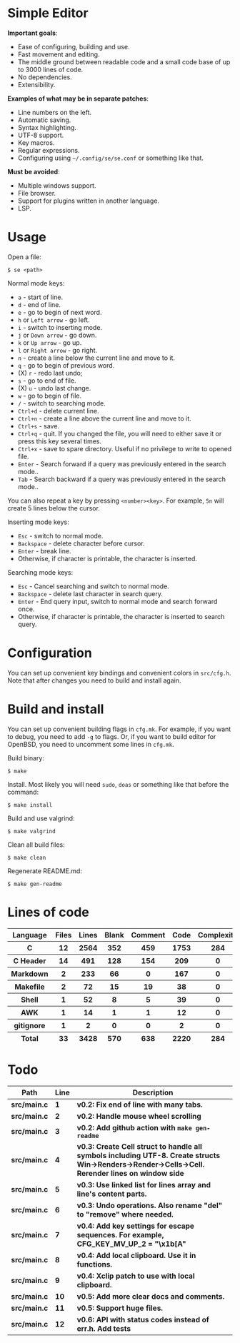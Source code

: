 # Simple Editor

**Important goals**:

- Ease of configuring, building and use.
- Fast movement and editing.
- The middle ground between readable code and a small code base of up to 3000 lines of code.
- No dependencies.
- Extensibility.

**Examples of what may be in separate patches**:

- Line numbers on the left.
- Automatic saving.
- Syntax highlighting.
- UTF-8 support.
- Key macros.
- Regular expressions.
- Configuring using `~/.config/se/se.conf` or something like that.

**Must be avoided**:

- Multiple windows support.
- File browser.
- Support for plugins written in another language.
- LSP.

# Usage

Open a file:

```
$ se <path>
```

Normal mode keys:

- `a` - start of line.
- `d` - end of line.
- `e` - go to begin of next word.
- `h` or `Left arrow` - go left.
- `i` - switch to inserting mode.
- `j` or `Down arrow` - go down.
- `k` or `Up arrow` - go up.
- `l` or `Right arrow` - go right.
- `n` - create a line below the current line and move to it.
- `q` - go to begin of previous word.
- (X) `r` - redo last undo;
- `s` - go to end of file.
- (X) `u` - undo last change.
- `w` - go to begin of file.
- `/` - switch to searching mode.
- `Ctrl+d` - delete current line.
- `Ctrl+n` - create a line above the current line and move to it.
- `Ctrl+s` - save.
- `Ctrl+q` - quit. If you changed the file, you will need to either save it or press this key several times.
- `Ctrl+x` - save to spare directory. Useful if no privilege to write to opened file.
- `Enter` - Search forward if a query was previously entered in the search mode..
- `Tab` - Search backward if a query was previously entered in the search mode..

You can also repeat a key by pressing `<number><key>`. For example, `5n` will create 5 lines below the cursor.

Inserting mode keys:

- `Esc` - switch to normal mode.
- `Backspace` - delete character before cursor.
- `Enter` - break line.
- Otherwise, if character is printable, the character is inserted.

Searching mode keys:

- `Esc` - Cancel searching and switch to normal mode.
- `Backspace` - delete last character in search query.
- `Enter` - End query input, switch to normal mode and search forward once.
- Otherwise, if character is printable, the character is inserted to search query.


# Configuration

You can set up convenient key bindings and convenient colors in `src/cfg.h`. Note that after changes you need to build and install again.

# Build and install

You can set up convenient building flags in `cfg.mk`. For example, if you want to debug, you need to add `-g` to flags. Or, if you want to build editor for OpenBSD, you need to uncomment some lines in `cfg.mk`.

Build binary:

```
$ make
```

Install. Most likely you will need `sudo`, `doas` or something like that before the command:

```
$ make install
```

Build and use valgrind:

```
$ make valgrind
```

Clean all build files:

```
$ make clean
```

Regenerate README.md:

```
$ make gen-readme
```


# Lines of code

<table id="scc-table">
	<thead><tr>
		<th>Language</th>
		<th>Files</th>
		<th>Lines</th>
		<th>Blank</th>
		<th>Comment</th>
		<th>Code</th>
		<th>Complexity</th>
		<th>Bytes</th>
	</tr></thead>
	<tbody><tr>
		<th>C</th>
		<th>12</th>
		<th>2564</th>
		<th>352</th>
		<th>459</th>
		<th>1753</th>
		<th>284</th>
		<th>61142</th>
	</tr><tr>
		<th>C Header</th>
		<th>14</th>
		<th>491</th>
		<th>128</th>
		<th>154</th>
		<th>209</th>
		<th>0</th>
		<th>12234</th>
	</tr><tr>
		<th>Markdown</th>
		<th>2</th>
		<th>233</th>
		<th>66</th>
		<th>0</th>
		<th>167</th>
		<th>0</th>
		<th>5858</th>
	</tr><tr>
		<th>Makefile</th>
		<th>2</th>
		<th>72</th>
		<th>15</th>
		<th>19</th>
		<th>38</th>
		<th>0</th>
		<th>1555</th>
	</tr><tr>
		<th>Shell</th>
		<th>1</th>
		<th>52</th>
		<th>8</th>
		<th>5</th>
		<th>39</th>
		<th>0</th>
		<th>1008</th>
	</tr><tr>
		<th>AWK</th>
		<th>1</th>
		<th>14</th>
		<th>1</th>
		<th>1</th>
		<th>12</th>
		<th>0</th>
		<th>220</th>
	</tr><tr>
		<th>gitignore</th>
		<th>1</th>
		<th>2</th>
		<th>0</th>
		<th>0</th>
		<th>2</th>
		<th>0</th>
		<th>11</th>
	</tr></tbody>
	<tfoot><tr>
		<th>Total</th>
		<th>33</th>
		<th>3428</th>
		<th>570</th>
		<th>638</th>
		<th>2220</th>
		<th>284</th>
    	<th>82028</th>
	</tr></tfoot>
	</table>

# Todo

|Path|Line|Description|
|-|-|-|
|**src/main.c**|**1**|**v0.2: Fix end of line with many tabs.**|
|**src/main.c**|**2**|**v0.2: Handle mouse wheel scrolling**|
|**src/main.c**|**3**|**v0.2: Add github action with `make gen-readme`**|
|**src/main.c**|**4**|**v0.3: Create Cell struct to handle all symbols including UTF-8. Create structs Win->Renders->Render->Cells->Cell. Rerender lines on window side**|
|**src/main.c**|**5**|**v0.3: Use linked list for lines array and line's content parts.**|
|**src/main.c**|**6**|**v0.3: Undo operations. Also rename "del" to "remove" where needed.**|
|**src/main.c**|**7**|**v0.4: Add key settings for escape sequences. For example, CFG_KEY_MV_UP_2 = "\x1b[A"**|
|**src/main.c**|**8**|**v0.4: Add local clipboard. Use it in functions.**|
|**src/main.c**|**9**|**v0.4: Xclip patch to use with local clipboard.**|
|**src/main.c**|**10**|**v0.5: Add more clear docs and comments.**|
|**src/main.c**|**11**|**v0.5: Support huge files.**|
|**src/main.c**|**12**|**v0.6: API with status codes instead of err.h. Add tests**|
